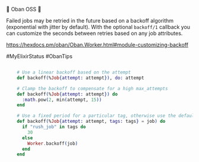 💎 Oban OSS 💎

Failed jobs may be retried in the future based on a backoff algorithm (exponential with jitter by default). With the optional `backoff/1` callback you can customize the seconds between retries based on any job attributes.

https://hexdocs.pm/oban/Oban.Worker.html#module-customizing-backoff

#MyElixirStatus #ObanTips

```elixir

    # Use a linear backoff based on the attempt
    def backoff(%Job{attempt: attempt}), do: attempt

    # Clamp the backoff to compensate for a high max_attempts
    def backoff(%Job{attempt: attempt}) do
      :math.pow(2, min(attempt, 15))
    end

    # Use a fixed period for a particular tag, otherwise use the default
    def backoff(%Job{attempt: attempt, tags: tags} = job) do
      if "rush_job" in tags do
        30
      else
        Worker.backoff(job)
      end
    end

```
